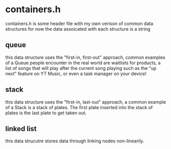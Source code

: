 # containers.h

containers.h is some header file with my own verison of common data structures
for now the data assoicated with each structure is a string

## queue

this data structure uses the "first-in, first-out" approach, common examples of a Queue people encounter in the real world are waitlists for products, a list of songs that will play after the current song playing such as the "up next" feature on YT Music, or even a task manager on your device!

## stack

this data structure uses the "first-in, last-out" approach, a common example of a Stack is a stack of plates. The first plate inserted into the stack of plates is the last plate to get taken out.

## linked list

this data strucutre stores data through linking nodes non-linearily.
